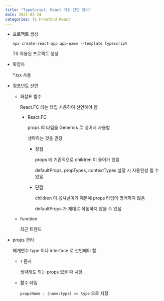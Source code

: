 ```yaml
---
title: "TypeScript, React 기초 간단 정리"
date: 2021-03-24
categories: TS FrontEnd React
---
```


- 프로젝트 생성

  `npx create-react-app app-name --template typescript`

  TS 적용된 프로젝트 생성

- 확장자

  \*.tsx 사용

- 컴포넌트 선언

  - 화살표 함수

    React.FC 라는 타입 사용하여 선언해야 함

    - React.FC

      props 의 타입을 Generics 로 넣어서 사용함

      생략하는 것을 권장

      - 장점

        props 에 기존적으로 children 이 들어가 있음

        defaultProps, propTypes, contextTypes 설정 시 자동완성 될 수 있음

      - 단점

        children 이 옵셔널이기 때문에 props 타입이 명백하지 않음

        defaultProps 가 제대로 작동하지 않을 수 있음

  - function

    최근 트렌드

- props 관리

  매개변수 type 이나 interface 로 선언해야 함

  - `?` 문자

    생략해도 되는 props 있을 때 사용

  - 함수 타입

    `propsName : (name:type) => type` 으로 지정
